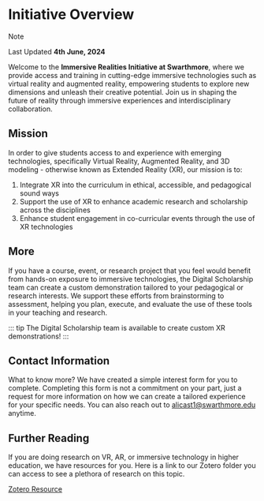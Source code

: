 # Initiative Overview

> [!NOTE]
> Last Updated **4th June, 2024**

Welcome to the **Immersive Realities Initiative at Swarthmore**, where we provide access and training in cutting-edge immersive technologies such as virtual reality and augmented reality, empowering students to explore new dimensions and unleash their creative potential. Join us in shaping the future of reality through immersive experiences and interdisciplinary collaboration.

## Mission

In order to give students access to and experience with emerging technologies, specifically Virtual Reality, Augmented Reality, and 3D modeling - otherwise known as Extended Reality (XR), our mission is to:

1.  Integrate XR into the curriculum in ethical, accessible, and pedagogical sound ways
2.  Support the use of XR to enhance academic research and scholarship across the disciplines
3.  Enhance student engagement in co-curricular events through the use of XR technologies

## More

If you have a course, event, or research project that you feel would benefit from hands-on exposure to immersive technologies, the Digital Scholarship team can create a custom demonstration tailored to your pedagogical or research interests. We support these efforts from brainstorming to assessment, helping you plan, execute, and evaluate the use of these tools in your teaching and research.

::: tip
The Digital Scholarship team is available to create custom XR demonstrations!
:::


## Contact Information
What to know more? We have created a simple interest form for you to complete. Completing this form is not a commitment on your part, just a request for more information on how we can create a tailored experience for your specific needs. You can also reach out to  alicast1@swarthmore.edu  anytime.


## Further Reading
If you are doing research on VR, AR, or immersive technology in higher education, we have resources for you. Here is a link to our Zotero folder you can access to see a plethora of research on this topic.

[Zotero Resource](https://www.zotero.org/groups/5064742/swarthmore_immersive_realities_initiative/library)